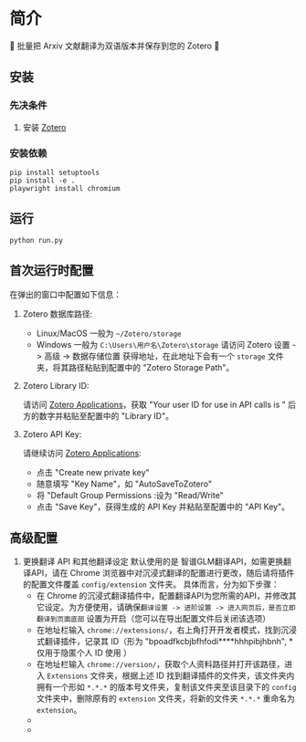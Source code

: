# 简介
🚀 批量把 Arxiv 文献翻译为双语版本并保存到您的 Zotero 🚀

## 安装
### 先决条件
1. 安装 [Zotero](https://www.zotero.org/download/) 

### 安装依赖
```
pip install setuptools
pip install -e .
playwright install chromium
```

## 运行
```
python run.py
```

## 首次运行时配置
在弹出的窗口中配置如下信息：
1. Zotero 数据库路径: 
   - Linux/MacOS 一般为 `~/Zotero/storage`
   - Windows 一般为 `C:\Users\用户名\Zotero\storage`
   请访问 Zotero 设置 -> 高级 -> 数据存储位置 获得地址，在此地址下会有一个 `storage` 文件夹，将其路径粘贴到配置中的 "Zotero Storage Path"。
2. Zotero Library ID: 
   
   请访问 [Zotero Applications](https://www.zotero.org/settings/security#applications)，获取 "Your user ID for use in API calls is " 后方的数字并粘贴至配置中的 "Library ID"。
3. Zotero API Key: 
   
   请继续访问 [Zotero Applications](https://www.zotero.org/settings/security#applications):
   - 点击 "Create new private key"
   - 随意填写 "Key Name"，如 "AutoSaveToZotero"
   - 将 "Default Group Permissions :设为 "Read/Write"
   - 点击 "Save Key"，获得生成的 API Key 并粘贴至配置中的 "API Key"。

## 高级配置
1. 更换翻译 API 和其他翻译设定
    默认使用的是 智谱GLM翻译API，如需更换翻译API，请在 Chrome 浏览器中对沉浸式翻译的配置进行更改，随后请将插件的配置文件覆盖 `config/extension` 文件夹。
    具体而言，分为如下步骤：
    - 在 Chrome 的沉浸式翻译插件中，配置翻译API为您所需的API，并修改其它设定。为方便使用，请确保`翻译设置 -> 进阶设置 -> 进入网页后，是否立即翻译到页面底部` 设置为开启（您可以在导出配置文件后关闭该选项）
    - 在地址栏输入 `chrome://extensions/`，右上角打开开发者模式，找到沉浸式翻译插件，记录其 ID（形为 "bpoadfkcbjbfhfodi****hhhpibjhbnh", * 仅用于隐匿个人 ID 使用 ）
    - 在地址栏输入 `chrome://version/`，获取个人资料路径并打开该路径，进入 `Extensions` 文件夹，根据上述 ID 找到翻译插件的文件夹，该文件夹内拥有一个形如 `*.*.*` 的版本号文件夹，复制该文件夹至该目录下的 `config` 文件夹中，删除原有的 `extension` 文件夹，将新的文件夹 `*.*.*` 重命名为 `extension`。
    - 
    - 